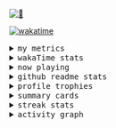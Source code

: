 [![🐙](https://hits.seeyoufarm.com/api/count/incr/badge.svg?url=https%3A%2F%2Fgithub.com%2Fktnkk%2Fhit-counter&count_bg=%23070707&title_bg=%23070707&icon=&icon_color=%23E7E7E7&title=visitors&edge_flat=true)](https://hits.seeyoufarm.com)

[![wakatime](https://wakatime.com/badge/user/43ee8060-219a-4cc8-b7a0-9a681ab5a8a7.svg)](https://wakatime.com/@43ee8060-219a-4cc8-b7a0-9a681ab5a8a7)

<details>
  <summary> <samp>my metrics</samp></summary>
  
  <br>
  
 ![🐳](https://github.com/kkhys/kkhys/blob/main/github-metrics.svg)
  
  ***
</details>

<details>
  <summary> <samp>wakaTime stats</samp></summary>
  
  <br>
  
<!--START_SECTION:waka-->
![Code Time](http://img.shields.io/badge/Code%20Time-593%20hrs%2041%20mins-blue)

**🐱 My GitHub Data** 

> 📦 5.0 MB Used in GitHub's Storage 
 > 
> 🏆 2,040 Contributions in the Year 2023
 > 
> 💼 Opted to Hire
 > 
> 📜 3 Public Repositories 
 > 
> 🔑 56 Private Repositories 
 > 
**I'm an Early 🐤** 

```text
🌞 Morning                9167 commits        ███████████░░░░░░░░░░░░░░   44.39 % 
🌆 Daytime                4746 commits        ██████░░░░░░░░░░░░░░░░░░░   22.98 % 
🌃 Evening                5776 commits        ███████░░░░░░░░░░░░░░░░░░   27.97 % 
🌙 Night                  963 commits         █░░░░░░░░░░░░░░░░░░░░░░░░   04.66 % 
```
📅 **I'm Most Productive on Monday** 

```text
Monday                   3937 commits        █████░░░░░░░░░░░░░░░░░░░░   19.06 % 
Tuesday                  3529 commits        ████░░░░░░░░░░░░░░░░░░░░░   17.09 % 
Wednesday                3747 commits        █████░░░░░░░░░░░░░░░░░░░░   18.14 % 
Thursday                 3367 commits        ████░░░░░░░░░░░░░░░░░░░░░   16.30 % 
Friday                   3542 commits        ████░░░░░░░░░░░░░░░░░░░░░   17.15 % 
Saturday                 1317 commits        ██░░░░░░░░░░░░░░░░░░░░░░░   06.38 % 
Sunday                   1213 commits        █░░░░░░░░░░░░░░░░░░░░░░░░   05.87 % 
```


📊 **This Week I Spent My Time On** 

```text
🕑︎ Time Zone: Asia/Tokyo

💬 Programming Languages: 
Other                    35 hrs 1 min        ████████████████████░░░░░   78.32 % 
JSON                     2 hrs 46 mins       ██░░░░░░░░░░░░░░░░░░░░░░░   06.20 % 
TypeScript               2 hrs 10 mins       █░░░░░░░░░░░░░░░░░░░░░░░░   04.87 % 
Markdown                 1 hr 21 mins        █░░░░░░░░░░░░░░░░░░░░░░░░   03.04 % 
Java                     1 hr 7 mins         █░░░░░░░░░░░░░░░░░░░░░░░░   02.52 % 

🔥 Editors: 
Chrome                   35 hrs 1 min        ████████████████████░░░░░   78.32 % 
WebStorm                 6 hrs 14 mins       ███░░░░░░░░░░░░░░░░░░░░░░   13.97 % 
IntelliJ                 3 hrs 26 mins       ██░░░░░░░░░░░░░░░░░░░░░░░   07.72 % 

💻 Operating System: 
Linux                    39 hrs 31 mins      ██████████████████████░░░   88.39 % 
Mac                      5 hrs 11 mins       ███░░░░░░░░░░░░░░░░░░░░░░   11.61 % 
```


 Last Updated on 2023/04/24 18:40:52 UTC
<!--END_SECTION:waka-->
  
  ***
</details>


<details>
  <summary> <samp>now playing</samp></summary>
  
  <br>
 
 [![🐟](https://spotify-github-profile.vercel.app/api/view?uid=31ryofms4dnv7mrohhepo4c4zgqu&cover_image=true&theme=default&show_offline=false&background_color=121212&bar_color=53b14f&bar_color_cover=false)](https://open.spotify.com/user/31ryofms4dnv7mrohhepo4c4zgqu)
  
  ***
</details>

<details>
  <summary> <samp>github readme stats</samp></summary>
  
  <br>
  
 <p align="left"> 
  <img alt="🐠" src="https://github-readme-stats.vercel.app/api?username=kkhys&count_private=true&show_icons=true&theme=dark&include_all_commits=true" />
  <img alt="🐟" src="https://github-readme-stats.vercel.app/api/top-langs/?username=kkhys&layout=compact&theme=dark&langs_count=10&hide=HTML,CSS,SCSS" />
</p>
  
  ***
</details>

<details>
  <summary> <samp>profile trophies</samp></summary>
  
  <br>
  
  [![🐬](https://github-profile-trophy.vercel.app/?username=kkhys&rank=SECRET,SSS,SS,S,AAA,AA,A&theme=darkhub&row=1&margin-w=10&no-bg=true)](https://github.com/ryo-ma/github-profile-trophy)
  
  ***
</details>

<details>
  <summary> <samp>summary cards</samp></summary>
  
  <br>
  
  ![🐋](https://github-profile-summary-cards.vercel.app/api/cards/profile-details?username=kkhys&theme=github_dark)
  ![🦑](https://github-profile-summary-cards.vercel.app/api/cards/repos-per-language?username=kkhys&theme=github_dark)
  ![🦭](https://github-profile-summary-cards.vercel.app/api/cards/most-commit-language?username=kkhys&theme=github_dark)
  ![🦀](https://github-profile-summary-cards.vercel.app/api/cards/stats?username=kkhys&theme=github_dark)
  ![🦈](https://github-profile-summary-cards.vercel.app/api/cards/productive-time?username=kkhys&theme=github_dark)
  
  ***
</details>

<details>
  <summary> <samp>streak stats</samp></summary>
  
  <br>
  
  [![🐠](http://github-readme-streak-stats.herokuapp.com?user=kkhys&theme=dark)](https://git.io/streak-stats)
  
  ***
</details>

<details>
  <summary> <samp>activity graph</samp></summary>
  
  <br>
  
  [![🐡](https://github-readme-activity-graph.cyclic.app/graph?username=kkhys&theme=xcode)](https://github.com/ashutosh00710/github-readme-activity-graph)
  
  ***
</details>
